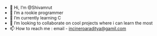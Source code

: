 - 👋 Hi, I’m @Shivamrut
- 👀 I’m a rookie programmer
- 🌱 I’m currently learning C
- 💞️ I’m looking to collaborate on cool projects where i can learn the most
- 📫 How to reach me : email - incineroaraditya@gamil.com

<!---
Shivamrut/Shivamrut is a ✨ special ✨ repository because its `README.md` (this file) appears on your GitHub profile.
You can click the Preview link to take a look at your changes.
--->
